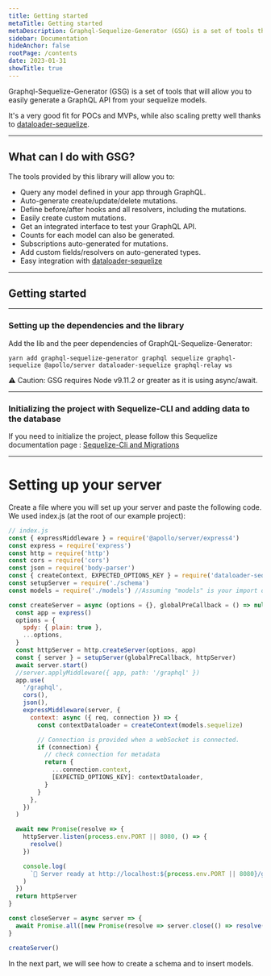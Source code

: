 ```yaml
---
title: Getting started
metaTitle: Getting started
metaDescription: Graphql-Sequelize-Generator (GSG) is a set of tools that will allow you to easily generate a graphql API from your sequelize models.
sidebar: Documentation
hideAnchor: false
rootPage: /contents
date: 2023-01-31
showTitle: true
---
```


Graphql-Sequelize-Generator (GSG) is a set of tools that will allow you to
easily generate a GraphQL API from your sequelize models.

It's a very good fit for POCs and MVPs, while also scaling pretty well thanks to [dataloader-sequelize](https://github.com/mickhansen/dataloader-sequelize).

---

## What can I do with GSG?

The tools provided by this library will allow you to:

- Query any model defined in your app through GraphQL.
- Auto-generate create/update/delete mutations.
- Define before/after hooks and all resolvers, including the mutations.
- Easily create custom mutations.
- Get an integrated interface to test your GraphQL API.
- Counts for each model can also be generated.
- Subscriptions auto-generated for mutations.
- Add custom fields/resolvers on auto-generated types.
- Easy integration with [dataloader-sequelize](https://github.com/mickhansen/dataloader-sequelize)

---

## Getting started

---

### Setting up the dependencies and the library

Add the lib and the peer dependencies of GraphQL-Sequelize-Generator:

```
yarn add graphql-sequelize-generator graphql sequelize graphql-sequelize @apollo/server dataloader-sequelize graphql-relay ws
```

⚠️ Caution: GSG requires Node v9.11.2 or greater as it is using async/await.

---

### Initializing the project with Sequelize-CLI and adding data to the database

If you need to initialize the project, please follow this Sequelize documentation page : [Sequelize-Cli and Migrations](https://sequelize.org/docs/v6/other-topics/migrations/)

---

# Setting up your server

Create a file where you will set up your server and paste the following code. We used index.js (at the root of our example project):

```javascript
// index.js
const { expressMiddleware } = require('@apollo/server/express4')
const express = require('express')
const http = require('http')
const cors = require('cors')
const json = require('body-parser')
const { createContext, EXPECTED_OPTIONS_KEY } = require('dataloader-sequelize')
const setupServer = require('./schema')
const models = require('./models') //Assuming "models" is your import of the Sequelize models folder, initialized by Sequelize-Cli

const createServer = async (options = {}, globalPreCallback = () => null) => {
  const app = express()
  options = {
    spdy: { plain: true },
    ...options,
  }
  const httpServer = http.createServer(options, app)
  const { server } = setupServer(globalPreCallback, httpServer)
  await server.start()
  //server.applyMiddleware({ app, path: '/graphql' })
  app.use(
    '/graphql',
    cors(),
    json(),
    expressMiddleware(server, {
      context: async ({ req, connection }) => {
        const contextDataloader = createContext(models.sequelize)

        // Connection is provided when a webSocket is connected.
        if (connection) {
          // check connection for metadata
          return {
            ...connection.context,
            [EXPECTED_OPTIONS_KEY]: contextDataloader,
          }
        }
      },
    })
  )

  await new Promise(resolve => {
    httpServer.listen(process.env.PORT || 8080, () => {
      resolve()
    })

    console.log(
      `🚀 Server ready at http://localhost:${process.env.PORT || 8080}/graphql`
    )
  })
  return httpServer
}

const closeServer = async server => {
  await Promise.all([new Promise(resolve => server.close(() => resolve()))])
}

createServer()
```

In the next part, we will see how to create a schema and to insert models.
